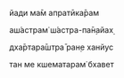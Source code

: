 йади ма̄м апратӣка̄рам

аш́астрам̇ ш́астра-па̄н̣айах̣

дха̄ртара̄шт̣ра̄ ран̣е ханйус

тан ме кшематарам̇ бхавет